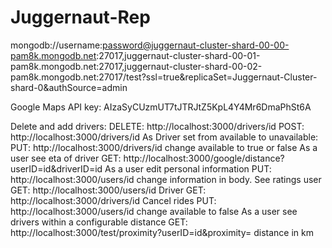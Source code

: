 # Juggernaut-Rep


mongodb://username:password@juggernaut-cluster-shard-00-00-pam8k.mongodb.net:27017,juggernaut-cluster-shard-00-01-pam8k.mongodb.net:27017,juggernaut-cluster-shard-00-02-pam8k.mongodb.net:27017/test?ssl=true&replicaSet=Juggernaut-Cluster-shard-0&authSource=admin


Google Maps API key:
AIzaSyCUzmUT7tJTRJtZ5KpL4Y4Mr6DmaPhSt6A

Delete and add drivers:
DELETE: http://localhost:3000/drivers/id
POST: http://localhost:3000/drivers/id
 As Driver set from available to unavailable:
PUT: http://localhost:3000/drivers/id change available to true or false
As a user see eta of driver 
GET: http://localhost:3000/google/distance?userID=id&driverID=id
As a user edit personal information
PUT: http://localhost:3000/users/id change information in body.
See ratings
user
GET: http://localhost:3000/users/id
Driver
GET: http://localhost:3000/drivers/id
Cancel rides 
PUT: http://localhost:3000/users/id change available to false
As a user see drivers within a configurable distance 
GET: http://localhost:3000/test/proximity?userID=id&proximity= distance in km
